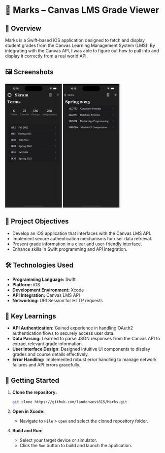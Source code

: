 # 📝 Marks – Canvas LMS Grade Viewer

## 📱 Overview

Marks is a Swift-based iOS application designed to fetch and display student grades from the Canvas Learning Management System (LMS). By integrating with the Canvas API, I was able to figure out how to pull info and display it correctly from a real world API.  

## 🖼️ Screenshots

<p float="left">
  <img src="./assets/terms.png" height="400"/>
  <img src="./assets/term.png" height="400"/>
</p>

## 🎯 Project Objectives

- Develop an iOS application that interfaces with the Canvas LMS API.
- Implement secure authentication mechanisms for user data retrieval.
- Present grade information in a clear and user-friendly interface.
- Enhance skills in Swift programming and API integration.

## 🛠️ Technologies Used

- **Programming Language:** Swift
- **Platform:** iOS
- **Development Environment:** Xcode
- **API Integration:** Canvas LMS API
- **Networking:** URLSession for HTTP requests

## 🧠 Key Learnings

- **API Authentication:** Gained experience in handling OAuth2 authentication flows to securely access user data.
- **Data Parsing:** Learned to parse JSON responses from the Canvas API to extract relevant grade information.
- **User Interface Design:** Designed intuitive UI components to display grades and course details effectively.
- **Error Handling:** Implemented robust error handling to manage network failures and API errors gracefully.

## 🚀 Getting Started

1. **Clone the repository:**

    ```bash
    git clone https://github.com/landonwest815/Marks.git
    ```

2. **Open in Xcode:**
    - Navigate to `File` > `Open` and select the cloned repository folder.

3. **Build and Run:**
    - Select your target device or simulator.
    - Click the `Run` button to build and launch the application.
